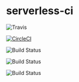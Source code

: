 # serverless-ci

![Travis](https://travis-ci.org/chamchisand/serverless-ci.svg?branch=travis)

[![CircleCI](https://circleci.com/gh/chamchisand/serverless-ci.svg?style=svg)](https://circleci.com/gh/chamchisand/serverless-ci)

![Build Status](https://codebuild.us-west-2.amazonaws.com/badges?uuid=eyJlbmNyeXB0ZWREYXRhIjoiK2lwQk5jSUtyTDExOXNGSThFS1ZYSTZNdnZmdDFIQWlBWmJVeW9DUjFSclpSMTBKVzJUK0ZNM0Y1L3VGRndGRjkwZTk4aXZuaVhkSTlYRCszNzVEeitBPSIsIml2UGFyYW1ldGVyU3BlYyI6InJqVHE2ZllVMFp3YVJCekQiLCJtYXRlcmlhbFNldFNlcmlhbCI6MX0%3D&branch=master)

![Build Status](https://codebuild.us-west-2.amazonaws.com/badges?uuid=eyJlbmNyeXB0ZWREYXRhIjoiQ0xBT2traUZES0F6Y0g1bWlUakRyMVJxQWpOSlM5elNGTDFGK3J1Z29FWGp6aFlOR2xBY09Rd1N3dEF0clpWcUZmRWNFdGlkL0ptM2QzWEUxanRiMSs4PSIsIml2UGFyYW1ldGVyU3BlYyI6IkNpQkRYc1hiSldhWlVnR0siLCJtYXRlcmlhbFNldFNlcmlhbCI6MX0%3D&branch=master)

![Build Status](https://codebuild.us-west-2.amazonaws.com/badges?uuid=eyJlbmNyeXB0ZWREYXRhIjoicFdUZmlpcUdpYlU4TTlmQnlEQ2Z3c1M3VS9FSVhZRXV0ZExxNSthZUlYcC9EWjdLUUdENWFlOVVGQUdmbUU3S0NEWkRaSHJjYmphTmx6SkF2cTFNZ2JFPSIsIml2UGFyYW1ldGVyU3BlYyI6Ii9zRXhLRFZjTEQzTUo5SHUiLCJtYXRlcmlhbFNldFNlcmlhbCI6MX0%3D&branch=master)
